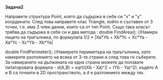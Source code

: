**Задача2**

Направете структура Point, която да съдържа в себе си "x" и "y" координати. След това направете клас Triangle, който е съставен от 3 точки, т.е. има 3 член данни, които са от тип Point. Също така класът трябва да съдържа в себе си и два метода :
double FindArea(); //Намира лицето на тригълника, по формулата  1/2 * |Xa\*Yb + Xb\*Yc + Xc*Ya - Xa\*Yc - Xc\*Yb - Xb\*Ya|

double FindPerimeter();  //Намерете периметъра на триъгълника, като намерите разтоянието на всяка от 3-те страни и след това ги съберете. За намирането на дължината на една страна можете да ползвате питагоровата формула -  d(A,B) = sqrt((Xb - Xa)^2 + (Yb - Ya)^2), където A и B са точкити в 2D пространството, а d е разтоянието между тях.